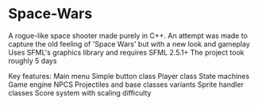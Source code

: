 # Space-Wars
A rogue-like space shooter made purely in C++. 
An attempt was made to capture the old feeling of 'Space Wars' but with a new look and gameplay
Uses SFML's graphics library and requires SFML 2.5.1+
The project took roughly 5 days

Key features:
Main menu
Simple button class
Player class
State machines
Game engine
NPCS
Projectiles and base classes variants
Sprite handler classes
Score system with scaling difficulty
